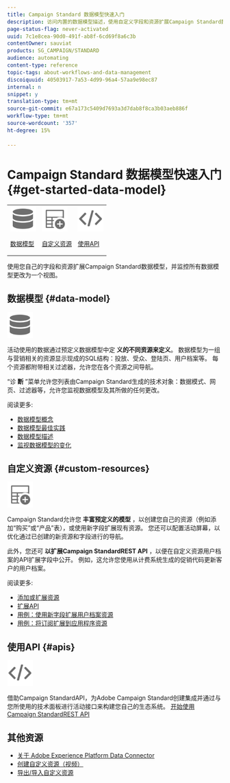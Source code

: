 ```yaml
---
title: Campaign Standard 数据模型快速入门
description: 访问内置的数据模型描述，使用自定义字段和资源扩展Campaign Standard数据模型，并监控所有数据模型更改为一个视图。
page-status-flag: never-activated
uuid: 7c1e8cea-90d0-491f-ab8f-6cd69f8a6c3b
contentOwner: sauviat
products: SG_CAMPAIGN/STANDARD
audience: automating
content-type: reference
topic-tags: about-workflows-and-data-management
discoiquuid: 40503917-7a53-4d99-96a4-57aa9e98ec87
internal: n
snippet: y
translation-type: tm+mt
source-git-commit: e67a173c5409d7693a3d7dab8f8ca3b03aeb886f
workflow-type: tm+mt
source-wordcount: '357'
ht-degree: 15%

---
```



# Campaign Standard 数据模型快速入门 {#get-started-data-model}

<table>
<tr>
<td><img src="assets/do-not-localize/icon_datamodel.svg" width="60px"><p><a href="#data-model">数据模型</a></p></td>
<td><img src="assets/do-not-localize/icon_custom.svg" width="60px"><p><a href="#custom-resources">自定义资源</a></p></td><td><img src="assets/do-not-localize/icon_api.svg" width="60px"><p><a href="#custom-resources">使用API</a></p></td></tr>
</table>

使用您自己的字段和资源扩展Campaign Standard数据模型，并监控所有数据模型更改为一个视图。

## 数据模型 {#data-model}

<img src="assets/do-not-localize/icon_datamodel.svg" width="60px">

活动使用的数据通过预定义数据模型中定 **义的不同资源来定义**。 数据模型为一组与营销相关的资源显示现成的SQL结构：投放、受众、登陆页、用户档案等。 每个资源都附带相关过滤器，允许您在各个资源之间导航。

“诊 **断** ”菜单允许您列表由Campaign Standard生成的技术对象：数据模式、网页、过滤器等，允许您监视数据模型及其所做的任何更改。

阅读更多:

* [数据模型概念](../../developing/using/data-model-concepts.md)
* [数据模型最佳实践](../../developing/using/data-model-best-practices.md)
* [数据模型描述](../../developing/using/datamodel-introduction.md)
* [监视数据模型的变化](../../developing/using/monitoring-data-model-changes.md)

## 自定义资源 {#custom-resources}

<img src="assets/do-not-localize/icon_custom.svg" width="60px">

Campaign Standard允许您 **丰富预定义的模型** ，以创建您自己的资源（例如添加“购买”或“产品”表），或使用新字段扩展现有资源。 您还可以配置活动屏幕，以优化通过已创建的新资源和字段进行的导航。

此外，您还可 **以扩展Campaign StandardREST API** ，以便在自定义资源用户档案的API扩展字段中公开。 例如，这允许您使用从计费系统生成的促销代码更新客户的用户档案。

阅读更多:

* [添加或扩展资源](../../developing/using/key-steps-to-add-a-resource.md)
* [扩展API](../../developing/using/about-extending-the-api.md)
* [用例：使用新字段扩展用户档案资源](../../developing/using/extending-the-profile-resource-with-a-new-field.md)
* [用例：将订阅扩展到应用程序资源](../../developing/using/extending-the-subscriptions-to-an-application-resource.md)

## 使用API {#apis}

<img src="assets/do-not-localize/icon_api.svg" width="60px">

借助Campaign StandardAPI，为Adobe Campaign Standard创建集成并通过与您所使用的技术面板进行活动接口来构建您自己的生态系统。 [开始使用Campaign StandardREST API](../../api/using/get-started-apis.md)

## 其他资源

* [关于 Adobe Experience Platform Data Connector](../../developing/using/aep-about-data-connector.md)
* [创建自定义资源（视频）](https://docs.adobe.com/content/help/en/campaign-standard-learn/tutorials/developing/custom-resources-develop/creating-custom-resources.html)
* [导出/导入自定义资源](https://helpx.adobe.com/campaign/kb/acs-get-started-with-cusres.html)
